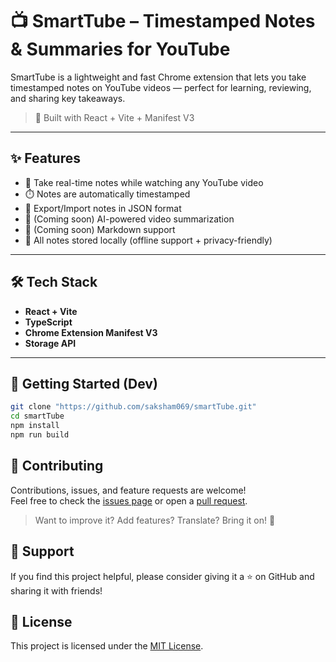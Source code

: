 # 📺 SmartTube – Timestamped Notes & Summaries for YouTube

SmartTube is a lightweight and fast Chrome extension that lets you take timestamped notes on YouTube videos — perfect for learning, reviewing, and sharing key takeaways.

> 🚀 Built with React + Vite + Manifest V3

---

## ✨ Features

- 📝 Take real-time notes while watching any YouTube video
- ⏱️ Notes are automatically timestamped
- 📁 Export/Import notes in JSON format
- 🧠 (Coming soon) AI-powered video summarization
- 🔗 (Coming soon) Markdown support
- 💾 All notes stored locally (offline support + privacy-friendly)

---

## 🛠 Tech Stack

- **React + Vite**
- **TypeScript**
- **Chrome Extension Manifest V3**
- **Storage API**

---

## 🚀 Getting Started (Dev)

```bash
git clone "https://github.com/saksham069/smartTube.git"
cd smartTube
npm install
npm run build
```

## 🤝 Contributing

Contributions, issues, and feature requests are welcome!  
Feel free to check the [issues page](https://github.com/saksham069/smartTube/issues) or open a [pull request](https://github.com/saksham069/smartTube/pulls).

> Want to improve it? Add features? Translate? Bring it on! 💪

## 🌟 Support

If you find this project helpful, please consider giving it a ⭐ on GitHub and sharing it with friends!

## 📃 License

This project is licensed under the [MIT License](LICENSE).
